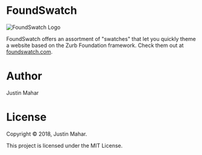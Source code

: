 # FoundSwatch

![FoundSwatch Logo](/../master/src/site/assets/img/foundswatch-256.png?raw=true "FoundSwatch")

FoundSwatch offers an assortment of "swatches" that let you quickly theme a website based on the Zurb Foundation framework. Check them out at [foundswatch.com](http://www.foundswatch.com/).

# Author

Justin Mahar

# License

Copyright &copy; 2018, Justin Mahar.

This project is licensed under the MIT License.
